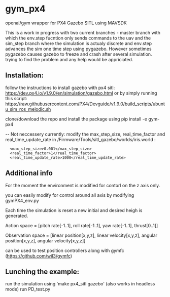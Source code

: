 # gym_px4
openai/gym wrapper for PX4 Gazebo SITL using MAVSDK 

This is a work in progress with two current branches - master branch with which the env.step fucntion only sends commands to the uav and the sim_step branch where the simulation is actualy discrete and env.step advances the sim one time step using pygazebo. However sometimes pygazebo causes gazebo to freeze and crash after several simulation. trying to find the problem and any help would be appriciated.


## Installation:
follow the instructions to install gazebo with px4 sitl: https://dev.px4.io/v1.9.0/en/simulation/gazebo.html or by simply running this script: https://raw.githubusercontent.com/PX4/Devguide/v1.9.0/build_scripts/ubuntu_sim_ros_melodic.sh

clone/download the repo and install the package using pip install -e gym-px4

-- Not neccessery currently: modify the max_step_size, real_time_factor and real_time_update_rate in /Firmware/Tools/sitl_gazebo/worlds/iris.world :

      <max_step_size>0.001</max_step_size>
      <real_time_factor>1</real_time_factor>
      <real_time_update_rate>1000</real_time_update_rate>

## Additional info
For the moment the environment is modified for contorl on the z axis only.

you can easily modify for control around all axis by modifying gymPX4_env.py


Each time the simulation is reset a new initial and desired heigh is generated.

Action space = [pitch rate[-1..1], roll rate[-1..1], yaw rate[-1..1], thrust[0..1]] 

Observation space = [linear position[x,y,z], linear velocity[x,y,z], angular position[x,y,z], angular velocity[x,y,z]]


can be used to test position controllers along with gymfc (https://github.com/wil3/gymfc)

## Lunching the example:
run the simulation using 'make px4_sitl gazebo' (also works in headless mode)
run PD_test.py
